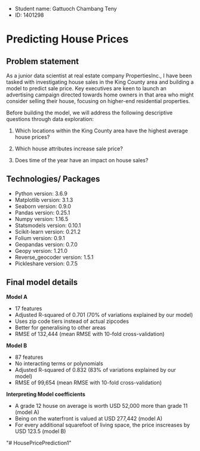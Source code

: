 
- Student name: Gattuoch Chambang Teny
- ID: 1401298
  
# Predicting House Prices 
## Problem statement

As a junior data scientist at real estate company PropertiesInc., I have been tasked with investigating house sales in the King County area and building a model to predict sale price. Key executives are keen to launch an advertising campaign directed towards home owners in that area who might consider selling their house, focusing on higher-end residential properties.

Before building the model, we will address the following descriptive questions through data exploration:

1. Which locations within the King County area have the highest average house prices?

2. Which house attributes increase sale price?

3. Does time of the year have an impact on house sales?
## Technologies/ Packages

* Python version: 3.6.9
* Matplotlib version: 3.1.3
* Seaborn version: 0.9.0
* Pandas version: 0.25.1
* Numpy version: 1.16.5
* Statsmodels version: 0.10.1
* Scikit-learn version: 0.21.2  
* Folium version: 0.9.1 
* Geopandas version: 0.7.0
* Geopy version: 1.21.0 
* Reverse_geocoder version: 1.5.1
* Pickleshare version: 0.7.5 

## Final model details

**Model A**

* 17 features
* Adjusted  R-squared  of 0.701 (70% of variations explained by our model)
* Uses zip code tiers instead of actual zipcodes
* Better for generalising to other areas
* RMSE of 132,444 (mean RMSE with 10-fold cross-validation)

**Model B**

* 87 features
* No interacting terms or polynomials
* Adjusted R-squared  of 0.832 (83% of variations explained by our model)
* RMSE of 99,654 (mean RMSE with 10-fold cross-validation)

**Interpreting Model coefficients**
- A grade 12 house on average is worth USD 52,000 more than grade 11 (model A)
- Being on the waterfront is valued at USD 277,442 (model A)
- For every additional squarefoot of living space, the price inscreases by USD 123.5 (model B)

"# HousePricePrediction1" 
